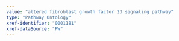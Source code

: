 ```yaml
---
value: "altered fibroblast growth factor 23 signaling pathway"
type: "Pathway Ontology"
xref-identifier: "0001181"
xref-dataSource: "PW"
---
```

